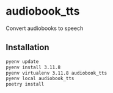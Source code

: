 # audiobook_tts
Convert audiobooks to speech



## Installation
```bash
pyenv update
pyenv install 3.11.8
pyenv virtualenv 3.11.8 audiobook_tts
pyenv local audiobook_tts
poetry install
```
